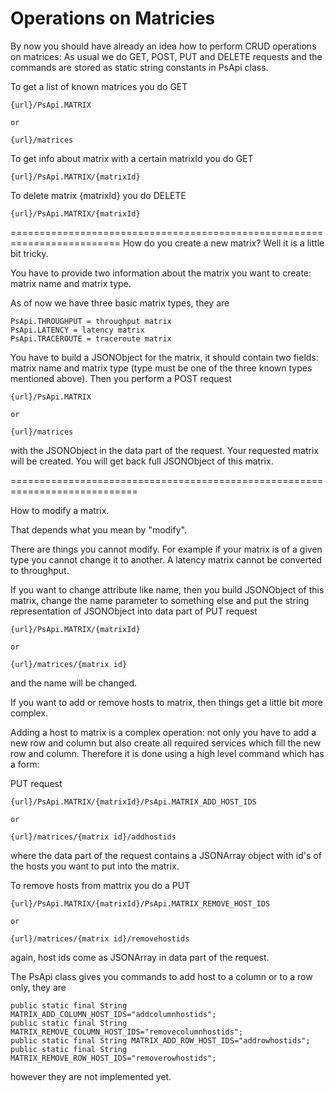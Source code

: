 Operations on Matricies
=========================

By now you should have already an idea how to perform CRUD operations on
matrices: As usual we do GET, POST, PUT and DELETE requests and the commands
are stored as static string constants in PsApi class.


To get a list of known matrices you do GET

    {url}/PsApi.MATRIX
    
    or
    
    {url}/matrices


To get info about matrix with a certain matrixId you do GET

    {url}/PsApi.MATRIX/{matrixId}

To delete matrix {matrixId} you do DELETE

    {url}/PsApi.MATRIX/{matrixId}


=========================================================================
How do you create a new matrix? Well it is a little bit tricky. 

You have to provide two information about the matrix you want to create: matrix
name and matrix type.

As of now we have three basic matrix types, they are 

    PsApi.THROUGHPUT = throughput matrix
    PsApi.LATENCY = latency matrix
    PsApi.TRACEROUTE = traceroute matrix

You have to build a JSONObject for the matrix, it should contain two fields:
matrix name and matrix type (type must be one of the three known types
mentioned above). Then you perform a POST request

    {url}/PsApi.MATRIX
    
    or
    
    {url}/matrices

with the JSONObject in the data part of the request. Your requested matrix will
be created. You will get back full JSONObject of this matrix.

============================================================================


How to modify a matrix.


That depends what you mean by "modify".

There are things you cannot modify. For example if your matrix is of a given
type you cannot change it to another. A latency matrix cannot be converted to
throughput.

If you want to change attribute like name, then you build JSONObject of this
matrix, change the name parameter to something else and put the string
representation of JSONObject into data part of PUT request

    {url}/PsApi.MATRIX/{matrixId}
    
    or
    
    {url}/matrices/{matrix id}

and the name will be changed.


If you want to add or remove hosts to matrix, then things get a little bit more
complex.

Adding a host to matrix is a complex operation: not only you have to add a new
row and column but also create all required services which fill the new row and
column. Therefore it is done using a high level command which has a form:

PUT request

    {url}/PsApi.MATRIX/{matrixId}/PsApi.MATRIX_ADD_HOST_IDS
    
    or
    
    {url}/matrices/{matrix id}/addhostids

where the data part of the request contains a JSONArray object with id's of the
hosts you want to put into the matrix.

To remove hosts from mattrix you do a PUT


    {url}/PsApi.MATRIX/{matrixId}/PsApi.MATRIX_REMOVE_HOST_IDS
    
    or
    
    {url}/matrices/{matrix id}/removehostids

again, host ids come as JSONArray in data part of the request.

The PsApi class gives you commands to add host to a column or to a row only, they are


    public static final String MATRIX_ADD_COLUMN_HOST_IDS="addcolumnhostids";
    public static final String MATRIX_REMOVE_COLUMN_HOST_IDS="removecolumnhostids";
    public static final String MATRIX_ADD_ROW_HOST_IDS="addrowhostids";
    public static final String MATRIX_REMOVE_ROW_HOST_IDS="removerowhostids";


however they are not implemented yet.
